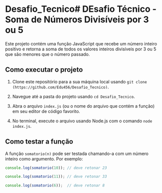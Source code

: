 # Desafio_Tecnico# DEsafio Técnico - Soma de Números Divisíveis por 3 ou 5

Este projeto contém uma função JavaScript que recebe um número inteiro positivo e retorna a soma de todos os valores inteiros divisíveis por 3 ou 5 que são menores que o número passado.

## Como executar o projeto

1. Clone este repositório para a sua máquina local usando `git clone (https://github.com/Edu456/Desafio_Tecnico)`.

2. Navegue até a pasta do projeto usando `cd Desafio_Tecnico`.

3. Abra o arquivo `index.js` (ou o nome do arquivo que contém a função) em seu editor de código favorito.

4. No terminal, execute o arquivo usando Node.js com o comando `node index.js`.

## Como testar a função

A função `somatorio(n)` pode ser testada chamando-a com um número inteiro como argumento. Por exemplo:

```javascript
console.log(somatorio(10)); // deve retonar 23 

console.log(somatorio(11)); // deve retonar 33 

console.log(somatorio(6));  // deve retonar 8 

